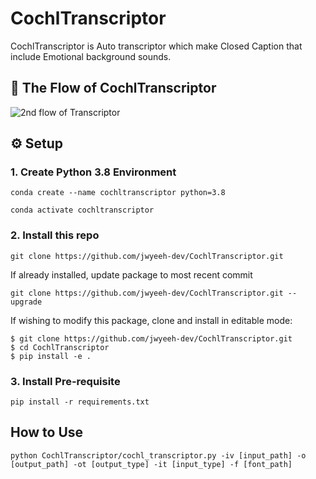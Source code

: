 # CochlTranscriptor

CochlTranscriptor is Auto transcriptor which make Closed Caption that include Emotional background sounds.

## 🦾 The Flow of CochlTranscriptor

![2nd flow of Transcriptor](https://github.com/jwyeeh-dev/CochlTranscriptor/assets/99489807/2bbe6ac0-eb6d-4b0f-acaf-c8168ffb6921)


## ⚙️ Setup

### 1. Create Python 3.8 Environment

`conda create --name cochltranscriptor python=3.8`

`conda activate cochltranscriptor`

### 2. Install this repo

`git clone https://github.com/jwyeeh-dev/CochlTranscriptor.git`

If already installed, update package to most recent commit

`git clone https://github.com/jwyeeh-dev/CochlTranscriptor.git --upgrade`

If wishing to modify this package, clone and install in editable mode:

```
$ git clone https://github.com/jwyeeh-dev/CochlTranscriptor.git
$ cd CochlTranscriptor
$ pip install -e .
```

### 3. Install Pre-requisite

`pip install -r requirements.txt`



## How to Use

```
python CochlTranscriptor/cochl_transcriptor.py -iv [input_path] -o [output_path] -ot [output_type] -it [input_type] -f [font_path]
```

